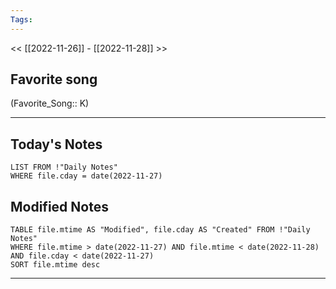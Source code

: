 ```yaml
---
Tags:
---
```

<< [[2022-11-26]] - [[2022-11-28]] >>
## Favorite song
(Favorite_Song:: K)
___
## Today's Notes
```dataview
LIST FROM !"Daily Notes"
WHERE file.cday = date(2022-11-27)
```
## Modified Notes
```dataview
TABLE file.mtime AS "Modified", file.cday AS "Created" FROM !"Daily Notes" 
WHERE file.mtime > date(2022-11-27) AND file.mtime < date(2022-11-28) AND file.cday < date(2022-11-27)
SORT file.mtime desc
```
___
